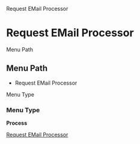 
Request EMail Processor
# Request EMail Processor



Menu Path
## Menu Path



- Request EMail Processor

Menu Type
### Menu Type

**Process**


[Request EMail Processor](functional-guide/process/process-request-email-processor.md)